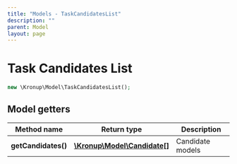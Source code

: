 ```yaml
---
title: "Models - TaskCandidatesList"
description: ""
parent: Model
layout: page
---
```


# Task Candidates List

```php
new \Kronup\Model\TaskCandidatesList();
```

## Model getters

Method name | Return type | Description
------------ | ------------- | -------------
**getCandidates()** | [**\Kronup\Model\Candidate[]**](../Candidate) | Candidate models

